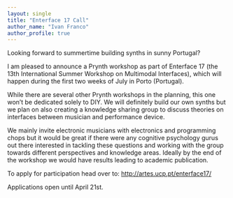 ```yaml
---
layout: single
title: "Enterface 17 Call"
author_name: "Ivan Franco"
author_profile: true
---
```

Looking forward to summertime building synths in sunny Portugal?

I am pleased to announce a Prynth workshop as part of Enterface 17 (the 13th International Summer Workshop on Multimodal Interfaces), which will happen during the first two weeks of July in Porto (Portugal).

While there are several other Prynth workshops in the planning, this one won’t be dedicated solely to DIY. We will definitely build our own synths but we plan on also creating a knowledge sharing group to discuss theories on interfaces between musician and performance device.

We mainly invite electronic musicians with electronics and programming chops but it would be great if there were any cognitive psychology gurus out there interested in tackling these questions and working with the group towards different perspectives and knowledge areas. Ideally by the end of the workshop we would have results leading to academic publication.

To apply for participation head over to:
http://artes.ucp.pt/enterface17/

Applications open until April 21st.
